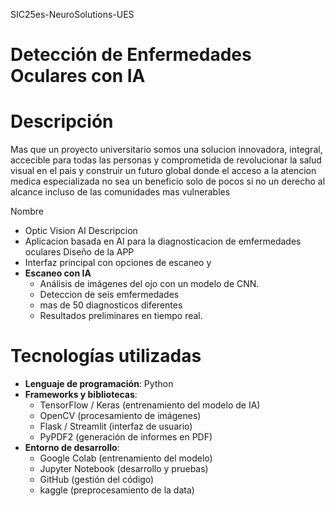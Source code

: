 SIC25es-NeuroSolutions-UES

#  Detección de Enfermedades Oculares con IA

# Descripción
Mas que un proyecto universitario somos una solucion innovadora, integral, accecible para todas las personas y comprometida de revolucionar la salud visual en el pais y construir un futuro global donde el acceso a la atencion medica especializada no sea un beneficio solo de pocos si no un derecho al alcance incluso de las comunidades mas vulnerables 



  Nombre
   - Optic Vision AI
  Descripcion
   - Aplicacion basada en AI para la diagnosticacion de emfermedades oculares
  Diseño de la APP
  - Interfaz principal con opciones de escaneo y
- **Escaneo con IA**
  - Análisis de imágenes del ojo con un modelo de CNN.
  - Deteccion de seis emfermedades
  - mas de 50 diagnosticos diferentes
  - Resultados preliminares en tiempo real.

# Tecnologías utilizadas
- **Lenguaje de programación**: Python
- **Frameworks y bibliotecas**:
  - TensorFlow / Keras (entrenamiento del modelo de IA)
  - OpenCV (procesamiento de imágenes)
  - Flask / Streamlit (interfaz de usuario)
  - PyPDF2 (generación de informes en PDF)
- **Entorno de desarrollo**:
  - Google Colab (entrenamiento del modelo)
  - Jupyter Notebook (desarrollo y pruebas)
  - GitHub (gestión del código)
  - kaggle (preprocesamiento de la data)


